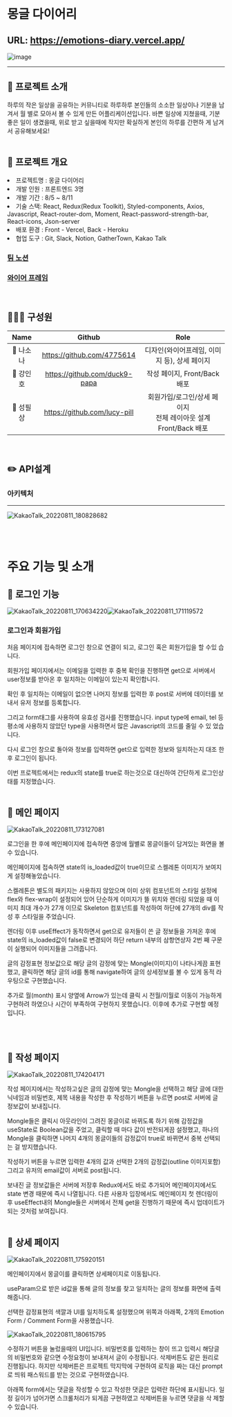 # 몽글 다이어리

## URL: https://emotions-diary.vercel.app/
![image](https://user-images.githubusercontent.com/107654769/184087207-119c8d22-4dc2-41eb-9427-dff4c27e4c5c.png)

---

## 📝 프로젝트 소개

하루의 작은 일상을 공유하는 커뮤니티로 하루하루 본인들의 소소한 일상이나 기분을
남겨서 월 별로 모아서 볼 수 있게 만든 어플리케이션입니다. 바쁜 일상에 지쳤을때,
기분 좋은 일이 생겼을때, 위로 받고 싶을때에 작지만 확실하게 본인의 하루를 간편하
게 남겨서 공유해보세요! <br/><br/>

## 📓 프로젝트 개요

<li>프로젝트명 : 몽글 다이어리</li>
<li>개발 인원 : 프론트엔드 3명</li>
<li>개발 기간 : 8/5 ~ 8/11</li>
<li>기술 스택: React, Redux(Redux Toolkit), Styled-components, Axios, Javascript, React-router-dom, Moment, React-password-strength-bar, React-icons, Json-server </li>
<li>배포 환경 : Front - Vercel, Back - Heroku</li>
<li>협업 도구 : Git, Slack, Notion, GatherTown, Kakao Talk</li>

### <a href="https://teamsparta.notion.site/5-1a97b6245a0849b7b5d8b31ffd84cfb6">팀 노션</a>

### <a href="https://s3.us-west-2.amazonaws.com/secure.notion-static.com/5f9870d7-3cd9-45e8-a434-7d70e81c6d6f/%E1%84%8B%E1%85%B5%E1%86%AF%E1%84%80%E1%85%B5%E1%84%8C%E1%85%A1%E1%86%BC_%E1%84%8B%E1%85%AA%E1%84%8B%E1%85%B5%E1%84%8B%E1%85%A5%E1%84%91%E1%85%B3%E1%84%85%E1%85%A6%E1%84%8B%E1%85%B5%E1%86%B7_%E1%84%8E%E1%85%AC%E1%84%8C%E1%85%A9%E1%86%BC.pdf?X-Amz-Algorithm=AWS4-HMAC-SHA256&X-Amz-Content-Sha256=UNSIGNED-PAYLOAD&X-Amz-Credential=AKIAT73L2G45EIPT3X45%2F20220811%2Fus-west-2%2Fs3%2Faws4_request&X-Amz-Date=20220811T074215Z&X-Amz-Expires=86400&X-Amz-Signature=94129e937761a8e592df780089e1f6805e64b83479adf3eadd8be574cf7b954e&X-Amz-SignedHeaders=host&response-content-disposition=filename%20%3D%22%25E1%2584%258B%25E1%2585%25B5%25E1%2586%25AF%25E1%2584%2580%25E1%2585%25B5%25E1%2584%258C%25E1%2585%25A1%25E1%2586%25BC_%25E1%2584%258B%25E1%2585%25AA%25E1%2584%258B%25E1%2585%25B5%25E1%2584%258B%25E1%2585%25A5%25E1%2584%2591%25E1%2585%25B3%25E1%2584%2585%25E1%2585%25A6%25E1%2584%258B%25E1%2585%25B5%25E1%2586%25B7_%25E1%2584%258E%25E1%2585%25AC%25E1%2584%258C%25E1%2585%25A9%25E1%2586%25BC.pdf%22&x-id=GetObject">와이어 프레임</a>

<br/>

## 👨‍👧‍👦 구성원

|   Name    |            Github             |                                   Role                                    |
| :-------: | :---------------------------: | :-----------------------------------------------------------------------: |
| 👧 나소나 |  https://github.com/4775614   |               디자인(와이어프레임, 이미지 등), 상세 페이지                |
| 👦 강인호 | https://github.com/duck9-papa |                       작성 페이지, Front/Back 배포                        |
| 👦 성필상 | https://github.com/lucy-pill  | 회원가입/로그인/상세 페이지 <br/> 전체 레이아웃 설계 <br/>Front/Back 배포 |

<br/>

## ✏️ API설계

### 아키텍처

---

![KakaoTalk_20220811_180828682](https://user-images.githubusercontent.com/107654769/184128677-d8ef0086-cbc6-4ac0-a0ad-2d91c6ecb957.png)

<br/><br/>

# 주요 기능 및 소개

## 🔎 로그인 기능

![KakaoTalk_20220811_170634220](https://user-images.githubusercontent.com/107654769/184092101-616f3187-64a2-40ac-a1e3-7cd74e1887e8.png)![KakaoTalk_20220811_171119572](https://user-images.githubusercontent.com/107654769/184091320-9e22d080-d4f2-4dc1-9bbb-0f9ba6b5b962.png)

### 로그인과 회원가입

처음 페이지에 접속하면 로그인 창으로 연결이 되고, 로그인 혹은 회원가입을 할 수있
습니다.

회원가입 페이지에서는 이메일을 입력한 후 중복 확인을 진행하면 get으로 서버에서
user정보를 받아온 후 일치하는 이메일이 있는지 확인합니다.

확인 후 일치하는 이메일이 없으면 나머지 정보를 입력한 후 post로 서버에 데이터를
보내서 유저 정보를 등록합니다.

그리고 form태그를 사용하여 유효성 검사를 진행했습니다. input type에 email, tel
등 평소에 사용하지 않았던 type을 사용하면서 많은 Javascript의 코드를 줄일 수 있
었습니다.

다시 로그인 창으로 돌아와 정보를 입력하면 get으로 입력한 정보와 일치하는지 대조
한 후 로그인이 됩니다.

이번 프로젝트에서는 redux의 state를 true로 하는것으로 대신하여 간단하게 로그인상
태를 지정했습니다. <br/><br/>

## 🔎 메인 페이지

![KakaoTalk_20220811_173127081](https://user-images.githubusercontent.com/107654769/184094760-6bb9ca6d-0960-4300-a7b3-d6e8aec8899b.png)

로그인을 한 후에 메인페이지에 접속하면 중앙에 월별로 몽글이들이 담겨있는 화면을
볼 수 있습니다.

메인페이지에 접속하면 state의 is_loaded값이 true이므로 스켈레톤 이미지가 보여지
게 설정해놓았습니다.

스켈레톤은 별도의 패키지는 사용하지 않았으며 이미 상위 컴포넌트의 스타일 설정에
flex와 flex-wrap이 설정되어 있어 단순하게 이미지가 뜰 위치와 렌더링 되었을 때 이
미지 최대 개수가 27개 이므로 Skeleton 컴포넌트를 작성하여 하단에 27개의 div를 작
성 후 스타일을 주었습니다.

렌더링 이후 useEffect가 동작하면서 get으로 유저들이 쓴 글 정보들을 가져온 후에
state의 is_loaded값이 false로 변경되어 하단 return 내부의 삼항연상자 2번 째 구문
이 실행되어 이미지들을 그려줍니다.

글의 감정표현 정보값으로 해당 글의 감정에 맞는 Mongle(이미지)이 나타나게끔 표현
했고, 클릭하면 해당 글의 id를 통해 navigate하여 글의 상세정보를 볼 수 있게 동적
라우팅으로 구현했습니다.

추가로 월(month) 표시 양옆에 Arrow가 있는데 클릭 시 전월/이월로 이동이 가능하게
구현하려 하였으나 시간이 부족하여 구현하지 못했습니다. 이후에 추가로 구현할 예정
입니다.

<br/><br/>

## 🔎 작성 페이지

![KakaoTalk_20220811_174204171](https://user-images.githubusercontent.com/107654769/184096284-4a540e2e-da56-4cc7-815f-4a833694fecb.png)

작성 페이지에서는 작성하고싶은 글의 감정에 맞는 Mongle을 선택하고 해당 글에 대한
닉네임과 비밀번호, 제목 내용을 작성한 후 작성하기 버튼을 누르면 post로 서버에 글
정보값이 보내집니다.

Mongle들은 클릭시 아웃라인이 그려진 몽글이로 바뀌도록 하기 위해 감정값을
useState로 Boolean값을 주었고, 클릭할 때 마다 값이 반전되게끔 설정했고, 하나의
Mongle을 클릭하면 나머지 4개의 몽글이들의 감정값이 true로 바뀌면서 중복 선택되는
걸 방지했습니다.

작성하기 버튼을 누르면 입력한 4개의 값과 선택한 2개의 감정값(outline 이미지포함)
그리고 유저의 email값이 서버로 post됩니다.

보내진 글 정보값들은 서버에 저장후 Redux에서도 바로 추가되어 메인페이지에서도
state 변경 때문에 즉시 나열됩니다. 다른 사용자 입장에서도 메인페이지 첫 렌더링이
후 useEffect내의 Mongle들은 서버에서 전체 get을 진행하기 때문에 즉시 업데이트가
되는 것처럼 보여집니다. <br/><br/>

## 🔎 상세 페이지

![KakaoTalk_20220811_175920151](https://user-images.githubusercontent.com/107654769/184100883-7c15fd1d-3826-4fe5-857e-bbb463a3b9bf.png)

메인페이지에서 몽글이를 클릭하면 상세페이지로 이동됩니다.

useParam으로 받은 id값을 통해 글의 정보를 찾고 일치하는 글의 정보를 화면에 출력
해줍니다.

선택한 감정표현의 색깔과 UI를 일치하도록 설정했으며 위쪽과 아래쪽, 2개의 Emotion
Form / Comment Form을 사용했습니다.

![KakaoTalk_20220811_180615795](https://user-images.githubusercontent.com/107654769/184100974-36c6e849-0a35-4e5a-8314-9fd71fc48cb8.png)

수정하기 버튼을 눌렀을때의 UI입니다. 비밀번호를 입력하는 창이 뜨고 입력시 해당글
의 비밀번호와 같으면 수정요청이 보내져서 글이 수정됩니다. 삭제버튼도 같은 원리로
진행됩니다. 하지만 삭제버튼은 프로젝트 막지막에 구현하여 로직을 짜는 대신 prompt로
띄워 패스워드를 받는 것으로 구현하였습니다.

아래쪽 form에서는 댓글을 작성할 수 있고 작성한 댓글은 입력란 하단에 표시됩니다.
일정 길이가 넘어가면 스크롤처리가 되게끔 구현하였고 삭제버튼을 누르면 댓글을 삭
제할 수 있습니다.
